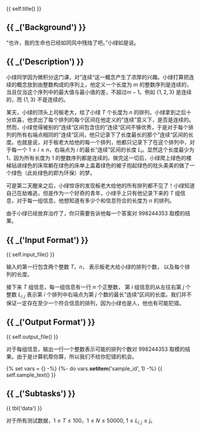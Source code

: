 {{ self.title() }}

## {{ _('Background') }}

“也许，我的生命也已经如同风中残烛了吧。”小绿如是说。

## {{ _('Description') }}

小绿同学因为微积分这门课，对”连续“这一概念产生了浓厚的兴趣。小绿打算把连续的概念放到由整数构成的序列上，他定义一个长度为 $m$ 的整数序列是连续的，当且仅当这个序列中的最大值与最小值的差，不超过$m-1$。例如 $\{1,2,3\}$ 是连续的，而 $\{1,3\}$ 不是连续的。

某天，小绿的顶头上司板老大，给了小绿 $T$ 个长度为 $n$ 的排列。小绿拿到之后十分欢喜，他求出了每个排列的每个区间在他定义的“连续”意义下，是否是连续的。然而，小绿觉得被别的”连续“区间包含住的”连续“区间不够优秀，于是对于每个排列的所有右端点相同的”连续“区间，他只记录下了长度最长的那个”连续“区间的长度。也就是说，对于板老大给他的每一个排列，他都只记录下了在这个排列中，对于每一个 $1 \le i \le n$，右端点为 $i$ 的最长“连续”区间的长度 $L_i$。显然这个长度最少为 $1$，因为所有长度为 $1$ 的整数序列都是连续的。做完这一切后，小绿爬上绿色的楼梯钻进绿色的床帘躺在绿色的床单上盖着绿色的被子抱起绿色的枕头美美的做了一个绿色（此处绿色的即为环保）的梦。

可是第二天醒来之后，小绿惊讶的发现板老大给他的所有排列都不见了！小绿知道自己在劫难逃，但是作为一个好奇的青年，小绿手上只有他记录下来的 $T$ 组信息，对于每一组信息，他想知道有多少个和信息符合的长度为 $n$ 的排列。

由于小绿已经放弃治疗了，你只需要告诉他每一个答案对 $998244353$ 取模的结果。

## {{ _('Input Format') }}

{{ self.input_file() }}

输入的第一行包含两个整数 $T$，$n$， 表示板老大给小绿的排列个数， 以及每个排列的长度。

接下来 $T$ 组信息，每一组信息有一行 $n$ 个正整数， 第 $i$ 组信息的从左往右第 $j$ 个整数 $L_{i,j}$ 表示第 $i$ 个排列中右端点为第 $j$ 个数的最长“连续”区间的长度。我们并不保证一定存在至少一个符合信息的排列，因为小绿也是人，他也有可能犯错。

## {{ _('Output Format') }}

{{ self.output_file() }}

对于每组信息，输出一行一个整数表示可能的排列个数对 $998244353$ 取模的结果。由于是计算机帮你算，所以我们不给你犯错的机会。


{% set vars = {} -%}
{%- do vars.__setitem__('sample_id', 1) -%}
{{ self.sample_text() }}

## {{ _('Subtasks') }}

{{ tbl('data') }}

对于所有测试数据，$1 \le T \le 100$，$1 \le N \le 50000$, $1 \le L_{i,j} \le j$。

